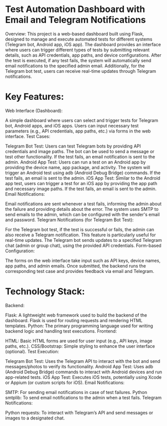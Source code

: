 # Test Automation Dashboard with Email and Telegram Notifications

Overview:
This project is a web-based dashboard built using Flask, designed to manage and execute automated tests for different systems (Telegram bot, Android app, iOS app). The dashboard provides an interface where users can trigger different types of tests by submitting relevant details, such as API credentials, app paths, and device configurations. After the test is executed, if any test fails, the system will automatically send email notifications to the specified admin email. Additionally, for the Telegram bot test, users can receive real-time updates through Telegram notifications.

# Key Features:
Web Interface (Dashboard):

A simple dashboard where users can select and trigger tests for Telegram bot, Android apps, and iOS apps.
Users can input necessary test parameters (e.g., API credentials, app paths, etc.) via forms in the web interface.
Test Cases:

Telegram Bot Test: Users can test Telegram bots by providing API credentials and image paths. The bot can be used to send a message or test other functionality. If the test fails, an email notification is sent to the admin.
Android App Test: Users can run a test on an Android app by providing the device name, app package, and activity. The system will trigger an Android test using adb (Android Debug Bridge) commands. If the test fails, an email is sent to the admin.
iOS App Test: Similar to the Android app test, users can trigger a test for an iOS app by providing the app path and necessary image paths. If the test fails, an email is sent to the admin.
Email Notifications:

Email notifications are sent whenever a test fails, informing the admin about the failure and providing details about the error.
The system uses SMTP to send emails to the admin, which can be configured with the sender's email and password.
Telegram Notifications (for Telegram Bot Test):

For the Telegram bot test, if the test is successful or fails, the admin can also receive a Telegram notification. This feature is particularly useful for real-time updates.
The Telegram bot sends updates to a specified Telegram chat (admin or group chat), using the provided API credentials.
Form-based Configuration:

The forms on the web interface take input such as API keys, device names, app paths, and admin emails.
Once submitted, the backend runs the corresponding test case and provides feedback via email and Telegram.



# Technology Stack:
Backend:

Flask: A lightweight web framework used to build the backend of the dashboard. Flask is used for routing requests and rendering HTML templates.
Python: The primary programming language used for writing backend logic and handling test executions.
Frontend:

HTML: Basic HTML forms are used for user input (e.g., API keys, image paths, etc.).
CSS/Bootstrap: Simple styling to enhance the user interface (optional).
Test Execution:

Telegram Bot Test: Uses the Telegram API to interact with the bot and send messages/photos to verify its functionality.
Android App Test: Uses adb (Android Debug Bridge) commands to interact with Android devices and run app-related tests.
iOS App Test: Executes iOS tests, potentially using Xcode or Appium (or custom scripts for iOS).
Email Notifications:

SMTP: For sending email notifications in case of test failures.
Python smtplib: To send email notifications to the admin when a test fails.
Telegram Notifications:

Python requests: To interact with Telegram’s API and send messages or images to a designated chat.
